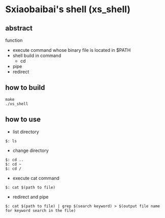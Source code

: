 # Sxiaobaibai's shell (xs_shell)

## abstract
function
- execute command whose binary file is located in $PATH
- shell build in command
	- cd
- pipe
- redirect

## how to build
```
make
./xs_shell
```

## how to use
- list directory
```
$: ls
```
- change directory
```
$: cd ..
$: cd ~
$: cd /
```
- execute cat command
```
$: cat $(path to file)
```

- redirect and pipe
```
$: cat $(path to file) | grep $(search keyword) > $(output file name for keyword search in the file)
```

